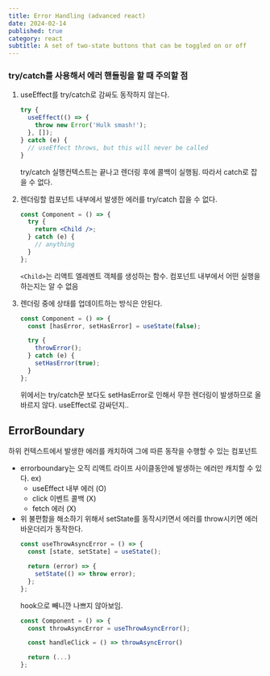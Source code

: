 ```yaml
---
title: Error Handling (advanced react)
date: 2024-02-14
published: true
category: react
subtitle: A set of two-state buttons that can be toggled on or off
---
```


### try/catch를 사용해서 에러 핸들링을 할 때 주의할 점

1. useEffect를 try/catch로 감싸도 동작하지 않는다.

   ```jsx
   try {
     useEffect(() => {
       throw new Error('Hulk smash!');
     }, []);
   } catch (e) {
     // useEffect throws, but this will never be called
   }
   ```

   try/catch 실행컨텍스트는 끝나고 렌더링 후에 콜백이 실행됨. 따라서 catch로 잡을 수 없다.

2. 렌더링할 컴포넌트 내부에서 발생한 에러를 try/catch 잡을 수 없다.

   ```jsx
   const Component = () => {
     try {
       return <Child />;
     } catch (e) {
       // anything
     }
   };
   ```

   `<Child>`는 리액트 엘레멘트 객체를 생성하는 함수. 컴포넌트 내부에서 어떤 실행을 하는지는 알 수 없음

3. 렌더링 중에 상태를 업데이트하는 방식은 안된다.

   ```jsx
   const Component = () => {
     const [hasError, setHasError] = useState(false);

     try {
       throwError();
     } catch (e) {
       setHasError(true);
     }
   };
   ```

   위에서는 try/catch문 보다도 setHasError로 인해서 무한 렌더링이 발생하므로 올바르지 않다. useEffect로 감싸던지..

## ErrorBoundary

하위 컨텍스트에서 발생한 에러를 캐치하여 그에 따른 동작을 수행할 수 있는 컴포넌트

- errorboundary는 오직 리액트 라이프 사이클동안에 발생하는 에러만 캐치할 수 있다.
  ex)
  - useEffect 내부 에러 (O)
  - click 이벤트 콜백 (X)
  - fetch 에러 (X)
- 위 불편함을 해소하기 위해서 setState를 동작시키면서 에러를 throw시키면 에러바운더리가 동작한다.
  ```jsx
  const useThrowAsyncError = () => {
    const [state, setState] = useState();

    return (error) => {
      setState(() => throw error);
    };
  };
  ```
  hook으로 빼니깐 나쁘지 않아보임.
  ```jsx
  const Component = () => {
  	const throwAsyncError = useThrowAsyncError();

  	const handleClick = () => throwAsyncError()

  	return (...)
  };
  ```
